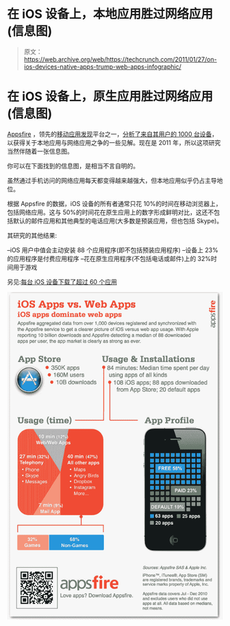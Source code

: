 # 在 iOS 设备上，本地应用胜过网络应用(信息图)

> 原文：<https://web.archive.org/web/https://techcrunch.com/2011/01/27/on-ios-devices-native-apps-trump-web-apps-infographic/>

# 在 iOS 设备上，原生应用胜过网络应用(信息图)

[Appsfire](https://web.archive.org/web/20221224192523/http://www.crunchbase.com/company/appsfire) ，领先的[移动应用发现](https://web.archive.org/web/20221224192523/http://appsfire.com/)平台之一，[分析了来自其用户的 1000 台设备](https://web.archive.org/web/20221224192523/http://blog.appsfire.com/infographic-ios-apps-vs-web-apps)，以获得关于本地应用与网络应用之争的一些见解。现在是 2011 年，所以这项研究当然伴随着一张信息图。

你可以在下面找到的信息图，是相当不言自明的。

虽然通过手机访问的网络应用每天都变得越来越强大，但本地应用似乎仍占主导地位。

根据 Appsfire 的数据，iOS 设备的所有者通常只花 10%的时间在移动浏览器上，包括网络应用。这与 50%的时间花在原生应用上的数字形成鲜明对比，这还不包括默认的邮件应用和其他典型的电话应用(大多数是预装应用，但也包括 Skype)。

其研究的其他结果:

–iOS 用户中值会主动安装 88 个应用程序(即不包括预装应用程序)
–设备上 23%的应用程序是付费应用程序
–花在原生应用程序(不包括电话或邮件)上的 32%时间用于游戏

另见:[每台 iOS 设备下载了超过 60 个应用](https://web.archive.org/web/20221224192523/https://techcrunch.com/2011/01/16/asmyco-each-ios-device-has-downloaded-more-than-60-apps/)

![](img/2e5146884d7636a9fdbc0ff5ab22c347.png)